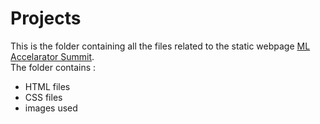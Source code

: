 # Projects
 
This is the folder containing all the files related to the static webpage [ML Accelarator Summit](https://dipayandas2002.github.io/Projects/IEEE/index.html#heading). </br>
The folder contains :
* HTML files
* CSS files
* images used
